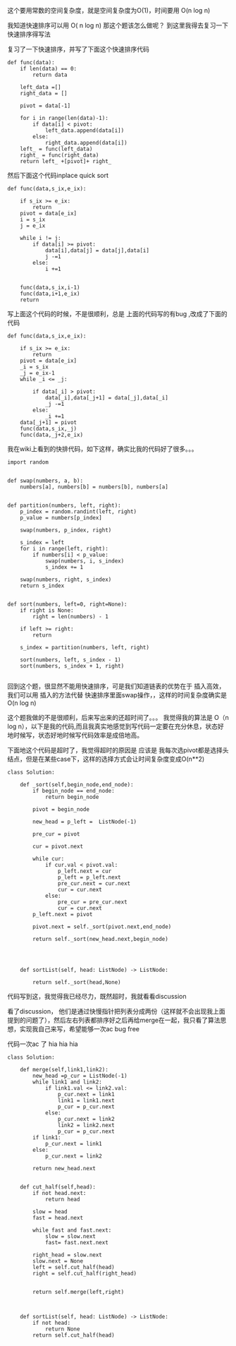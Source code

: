 这个要用常数的空间复杂度，就是空间复杂度为O(1)，时间要用 O(n log n)

我知道快速排序可以用 O( n log n) 那这个题该怎么做呢？ 到这里我得去复习一下快速排序得写法

复习了一下快速排序，并写了下面这个快速排序代码

```
def func(data):
    if len(data) == 0:
        return data

    left_data =[]
    right_data = []

    pivot = data[-1]

    for i in range(len(data)-1):
        if data[i] < pivot:
            left_data.append(data[i])
        else:
            right_data.append(data[i])
    left_ = func(left_data)
    right_ = func(right_data)
    return left_ +[pivot]+ right_
```

然后下面这个代码inplace quick sort

```
def func(data,s_ix,e_ix):

    if s_ix >= e_ix:
        return
    pivot = data[e_ix]
    i = s_ix
    j = e_ix

    while i != j:
        if data[i] >= pivot:
            data[i],data[j] = data[j],data[i]
            j -=1
        else:
            i +=1


    func(data,s_ix,i-1)
    func(data,i+1,e_ix)
    return
```

写上面这个代码的时候，不是很顺利，总是  上面的代码写的有bug ,改成了下面的代码

```
def func(data,s_ix,e_ix):

    if s_ix >= e_ix:
        return
    pivot = data[e_ix]
    _i = s_ix
    _j = e_ix-1
    while _i <= _j:

        if data[_i] > pivot:
            data[_i],data[_j+1] = data[_j],data[_i]
            _j -=1
        else:
            _i +=1
    data[_j+1] = pivot
    func(data,s_ix,_j)
    func(data,_j+2,e_ix)
```

我在wiki上看到的快排代码，如下这样，确实比我的代码好了很多。。。

```
import random


def swap(numbers, a, b):
    numbers[a], numbers[b] = numbers[b], numbers[a]


def partition(numbers, left, right):
    p_index = random.randint(left, right)
    p_value = numbers[p_index]

    swap(numbers, p_index, right)

    s_index = left
    for i in range(left, right):
        if numbers[i] < p_value:
            swap(numbers, i, s_index)
            s_index += 1

    swap(numbers, right, s_index)
    return s_index


def sort(numbers, left=0, right=None):
    if right is None:
        right = len(numbers) - 1

    if left >= right:
        return

    s_index = partition(numbers, left, right)

    sort(numbers, left, s_index - 1)
    sort(numbers, s_index + 1, right)


```

回到这个题，很显然不能用快速排序，可是我们知道链表的优势在于 插入高效，我们可以用 插入的方法代替 快速排序里面swap操作，，这样的时间复杂度确实是 O(n log n)


这个题我做的不是很顺利，后来写出来的还超时间了。。。 我觉得我的算法是 O（n log n），以下是我的代码,而且我真实地感觉到写代码一定要在充分休息，状态好地时候写，状态好地时候写代码效率是成倍地高。

下面地这个代码是超时了，我觉得超时的原因是 应该是 我每次选pivot都是选择头结点，但是在某些case下，这样的选择方式会让时间复杂度变成O(n**2)
```
class Solution:
    
    def _sort(self,begin_node,end_node):
        if begin_node == end_node:
            return begin_node
        
        pivot = begin_node
        
        new_head = p_left =  ListNode(-1)
        
        pre_cur = pivot
        
        cur = pivot.next
        
        while cur:
            if cur.val < pivot.val:
                p_left.next = cur
                p_left = p_left.next
                pre_cur.next = cur.next
                cur = cur.next
            else:
                pre_cur = pre_cur.next
                cur = cur.next
        p_left.next = pivot
        
        pivot.next = self._sort(pivot.next,end_node)
        
        return self._sort(new_head.next,begin_node)
        
        
    
    
    def sortList(self, head: ListNode) -> ListNode:
        
        return self._sort(head,None)
```
代码写到这，我觉得我已经尽力，既然超时，我就看看discussion

看了discussion， 他们是通过快慢指针把列表分成两份（这样就不会出现我上面提到的问题了），然后左右列表都排序好之后再给merge在一起，我只看了算法思想，实现我自己来写，希望能够一次ac bug free

代码一次ac 了  hia hia hia

```
class Solution:
    
    def merge(self,link1,link2):
        new_head =p_cur = ListNode(-1)
        while link1 and link2:
            if link1.val <= link2.val:
                p_cur.next = link1
                link1 = link1.next
                p_cur = p_cur.next
            else:
                p_cur.next = link2
                link2 = link2.next
                p_cur = p_cur.next
        if link1:
            p_cur.next = link1
        else:
            p_cur.next = link2
        
        return new_head.next
        
    
    def cut_half(self,head):
        if not head.next:
            return head
        
        slow = head
        fast = head.next
        
        while fast and fast.next:
            slow = slow.next
            fast= fast.next.next
        
        right_head = slow.next
        slow.next = None
        left = self.cut_half(head)
        right = self.cut_half(right_head)
        
        
        return self.merge(left,right)
        
    
    
    def sortList(self, head: ListNode) -> ListNode:
        if not head:
            return None
        return self.cut_half(head)
```



